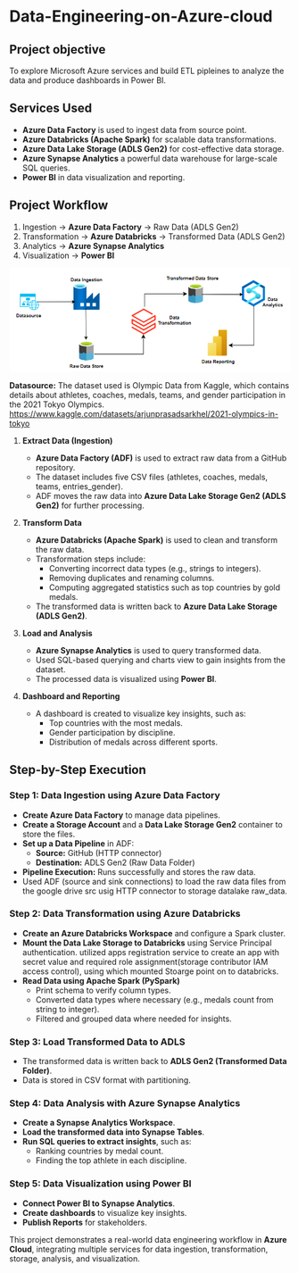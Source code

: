 # Data-Engineering-on-Azure-cloud

## **Project objective**
To explore Microsoft Azure services and build ETL pipleines to analyze the data and produce dashboards in Power BI.

## **Services Used**

- **Azure Data Factory** is used to ingest data from source point.
- **Azure Databricks (Apache Spark)** for scalable data transformations.
- **Azure Data Lake Storage (ADLS Gen2)** for cost-effective data storage.
- **Azure Synapse Analytics** a powerful data warehouse for large-scale SQL queries.
- **Power BI** in data visualization and reporting.



## **Project Workflow**

1. Ingestion → **Azure Data Factory** → Raw Data (ADLS Gen2)
2. Transformation → **Azure Databricks** → Transformed Data (ADLS Gen2)
3. Analytics → **Azure Synapse Analytics**
4. Visualization → **Power BI**

![workflow diagram](img/workflow.png)

**Datasource:** 
The dataset used is Olympic Data from Kaggle, which contains details about athletes, coaches, medals, teams, and gender participation in the 2021 Tokyo Olympics.
https://www.kaggle.com/datasets/arjunprasadsarkhel/2021-olympics-in-tokyo

1. **Extract Data (Ingestion)**
   - **Azure Data Factory (ADF)** is used to extract raw data from a GitHub repository.
   - The dataset includes five CSV files (athletes, coaches, medals, teams, entries_gender).
   - ADF moves the raw data into **Azure Data Lake Storage Gen2 (ADLS Gen2)** for further processing.

2. **Transform Data**
   - **Azure Databricks (Apache Spark)** is used to clean and transform the raw data.
   - Transformation steps include:
     - Converting incorrect data types (e.g., strings to integers).
     - Removing duplicates and renaming columns.
     - Computing aggregated statistics such as top countries by gold medals.
   - The transformed data is written back to **Azure Data Lake Storage (ADLS Gen2)**.

3. **Load and Analysis**
   - **Azure Synapse Analytics** is used to query transformed data.
   - Used SQL-based querying and  charts view  to gain insights from the dataset.
   - The processed data is visualized using **Power BI**.
     
4. **Dashboard and Reporting**
   - A dashboard is created to visualize key insights, such as:
     - Top countries with the most medals.
     - Gender participation by discipline.
     - Distribution of medals across different sports.


## **Step-by-Step Execution**

### **Step 1: Data Ingestion using Azure Data Factory**
- **Create Azure Data Factory** to manage data pipelines.
- **Create a Storage Account** and a **Data Lake Storage Gen2** container to store the files.
- **Set up a Data Pipeline** in ADF:
  - **Source:** GitHub (HTTP connector)
  - **Destination:** ADLS Gen2 (Raw Data Folder)
- **Pipeline Execution:** Runs successfully and stores the raw data.
- Used ADF (source and sink connections) to load the raw data files from the google drive src usig HTTP connector to storage datalake raw_data.

### **Step 2: Data Transformation using Azure Databricks**
- **Create an Azure Databricks Workspace** and configure a Spark cluster.
- **Mount the Data Lake Storage to Databricks** using Service Principal authentication. 
  utilized apps registration service to create an app with secret value and required role assignment(storage contributor IAM access control), using which mounted Stoarge point on to databricks.
- **Read Data using Apache Spark (PySpark)**
  - Print schema to verify column types.
  - Converted data types where necessary (e.g., medals count from string to integer).
  - Filtered and grouped data where needed for insights.

### **Step 3: Load Transformed Data to ADLS**
- The transformed data is written back to **ADLS Gen2 (Transformed Data Folder)**.
- Data is stored in CSV format with partitioning.

### **Step 4: Data Analysis with Azure Synapse Analytics**
- **Create a Synapse Analytics Workspace**.
- **Load the transformed data into Synapse Tables**.
- **Run SQL queries to extract insights**, such as:
  - Ranking countries by medal count.
  - Finding the top athlete in each discipline.

### **Step 5: Data Visualization using Power BI**
- **Connect Power BI to Synapse Analytics**.
- **Create dashboards** to visualize key insights.
- **Publish Reports** for stakeholders.


This project demonstrates a real-world data engineering workflow in **Azure Cloud**, integrating multiple services for data ingestion, transformation, storage, analysis, and visualization.
